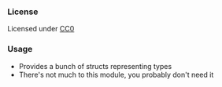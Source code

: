 ### License
Licensed under [CC0](https://creativecommons.org/share-your-work/public-domain/cc0)

### Usage
- Provides a bunch of structs representing types
- There's not much to this module, you probably don't need it
